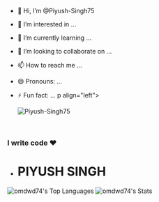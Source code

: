 - 👋 Hi, I’m @Piyush-Singh75
- 👀 I’m interested in ...
- 🌱 I’m currently learning ...
- 💞️ I’m looking to collaborate on ...
- 📫 How to reach me ...
- 😄 Pronouns: ...
- ⚡ Fun fact: ...
p align="left"> 

  <img src="https://komarev.com/ghpvc/?username=Piyush-Singh75&label=Profile%20views&color=0e75b6&style=flat" alt="Piyush-Singh75" />
  </p>
          <h3>I write code &hearts;</h3>
- <h1>PIYUSH SINGH</h1>                    
![omdwd74's Top Languages](https://github-readme-stats.vercel.app/api/top-langs/?username=Piyush-Singh75&theme=prussian&show_icons=true&hide_border=false&layout=compact)
![omdwd74's Stats](https://github-readme-stats.vercel.app/api?username=Piyush-Singh75&theme=prussian&show_icons=true&hide_border=false&count_private=true)

<!---
Piyush-Singh75/Piyush-Singh75 is a ✨ special ✨ repository because its `README.md` (this file) appears on your GitHub profile.
You can click the Preview link to take a look at your changes.
--->
